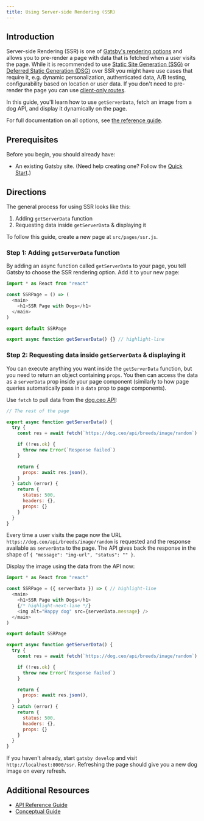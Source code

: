 ```yaml
---
title: Using Server-side Rendering (SSR)
---
```


## Introduction

Server-side Rendering (SSR) is one of [Gatsby's rendering options](/docs/conceptual/rendering-options/) and allows you to pre-render a page with data that is fetched when a user visits the page. While it is recommended to use [Static Site Generation (SSG)](/docs/conceptual/rendering-options#static-site-generation-ssg) or [Deferred Static Generation (DSG)](/docs/conceptual/rendering-options#deferred-static-generation-dsg) over SSR you might have use cases that require it, e.g. dynamic personalization, authenticated data, A/B testing, configurability based on location or user data. If you don't need to pre-render the page you can use [client-only routes](/docs/how-to/routing/client-only-routes-and-user-authentication/).

In this guide, you'll learn how to use `getServerData`, fetch an image from a dog API, and display it dynamically on the page.

For full documentation on all options, see [the reference guide](/docs/reference/rendering-options/server-side-rendering/).

## Prerequisites

Before you begin, you should already have:

- An existing Gatsby site. (Need help creating one? Follow the [Quick Start](/docs/quick-start/).)

## Directions

The general process for using SSR looks like this:

1. Adding `getServerData` function
2. Requesting data inside `getServerData` & displaying it

To follow this guide, create a new page at `src/pages/ssr.js`.

### Step 1: Adding `getServerData` function

By adding an async function called `getServerData` to your page, you tell Gatsby to choose the SSR rendering option. Add it to your new page:

```js:title=src/pages/ssr.js
import * as React from "react"

const SSRPage = () => (
  <main>
    <h1>SSR Page with Dogs</h1>
  </main>
)

export default SSRPage

export async function getServerData() {} // highlight-line
```

### Step 2: Requesting data inside `getServerData` & displaying it

You can execute anything you want inside the `getServerData` function, but you need to return an object containing `props`. You then can access the data as a `serverData` prop inside your page component (similarly to how page queries automatically pass in a `data` prop to page components).

Use `fetch` to pull data from the [dog.ceo API](https://dog.ceo/):

```js:title=src/pages/ssr.js
// The rest of the page

export async function getServerData() {
  try {
    const res = await fetch(`https://dog.ceo/api/breeds/image/random`)

    if (!res.ok) {
      throw new Error(`Response failed`)
    }

    return {
      props: await res.json(),
    }
  } catch (error) {
    return {
      status: 500,
      headers: {},
      props: {}
    }
  }
}
```

Every time a user visits the page now the URL `https://dog.ceo/api/breeds/image/random` is requested and the response available as `serverData` to the page. The API gives back the response in the shape of `{ "message": "img-url", "status": "" }`.

Display the image using the data from the API now:

```js:title=src/pages/ssr.js
import * as React from "react"

const SSRPage = ({ serverData }) => ( // highlight-line
  <main>
    <h1>SSR Page with Dogs</h1>
    {/* highlight-next-line */}
    <img alt="Happy dog" src={serverData.message} />
  </main>
)

export default SSRPage

export async function getServerData() {
  try {
    const res = await fetch(`https://dog.ceo/api/breeds/image/random`)

    if (!res.ok) {
      throw new Error(`Response failed`)
    }

    return {
      props: await res.json(),
    }
  } catch (error) {
    return {
      status: 500,
      headers: {},
      props: {}
    }
  }
}
```

If you haven't already, start `gatsby develop` and visit `http://localhost:8000/ssr`. Refreshing the page should give you a new dog image on every refresh.

## Additional Resources

- [API Reference Guide](/docs/reference/rendering-options/server-side-rendering/)
- [Conceptual Guide](/docs/conceptual/rendering-options/)
